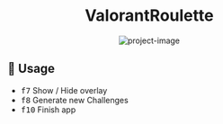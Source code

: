 <h1 align="center" id="title">ValorantRoulette</h1>

<p align="center"><img src="https://socialify.git.ci/TimNekk/ValorantRoulette/image?description=1&amp;font=Inter&amp;language=1&amp;name=1&amp;owner=1&amp;theme=Light" alt="project-image"></p>

## 🚀 Usage

- <kbd>f7</kbd> Show / Hide overlay
- <kbd>f8</kbd> Generate new Challenges
- <kbd>f10</kbd> Finish app

